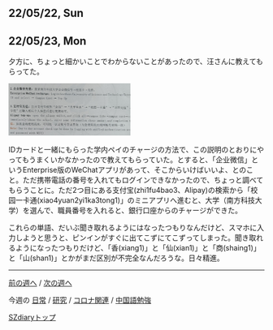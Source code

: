 ## 22/05/22, Sun


## 22/05/23, Mon

夕方に、ちょっと細かいことでわからないことがあったので、汪さんに教えてもらってた。

<img src="https://github.com/akita11/SZdiary/blob/main/diary/photo/2022-05-23_16.52.04.jpg" width="240px">

IDカードと一緒にもらった学内ペイのチャージの方法で、この説明のとおりにやってもうまくいかなかったので教えてもらっていた。とすると、「企业微信」というEnterprise版のWeChatアプリがあって、そこからいけばいいよ、とのこと。ただ携帯電話の番号を入れてもログインできなかったので、ちょっと調べてもらうことに。ただ2つ目にある支付宝(zhi1fu4bao3、Alipay)の検索から「校园一卡通(xiao4yuan2yi1ka3tong1)」のミニアプリへ進むと、大学（南方科技大学）を選んで、職員番号を入れると、銀行口座からのチャージができた。

これらの単語、だいぶ聞き取れるようにはなったつもりなんだけど、スマホに入力しようと思うと、ピンインがすぐに出てこずにてこずってしまった。聞き取れるようになったつもりだけど、「香(xiang1)」と「仙(xian1)」と「商(shaing1)」と「山(shan1)」とかがまだ区別が不完全なんだろうな。日々精進。

***

[前の週へ](2205-3.md) /
[次の週へ](2205-5.md)

今週の
[日常](../diary/2205-4.md) /
[研究](../research/2205-4.md) /
[コロナ関連](../covid19/2205-4.md) / 
[中国語勉強](../chinese/2205-4.md)

[SZdiaryトップ](../../README.md)
